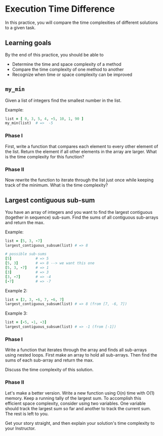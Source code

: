 # Execution Time Difference

In this practice, you will compare the time complexities of different solutions
to a given task.

## Learning goals

By the end of this practice, you should be able to

- Determine the time and space complexity of a method
- Compare the time complexity of one method to another
- Recognize when time or space complexity can be improved

## `my_min` 

Given a list of integers find the smallest number in the list.

Example:

```ruby
list = [ 0, 3, 5, 4, -5, 10, 1, 90 ]
my_min(list)  # =>  -5
```

### Phase I

First, write a function that compares each element to every other element of the
list. Return the element if all other elements in the array are larger.
What is the time complexity for this function?

### Phase II

Now rewrite the function to iterate through the list just once while keeping
track of the minimum. What is the time complexity?

## Largest contiguous sub-sum

You have an array of integers and you want to find the largest contiguous
(together in sequence) sub-sum. Find the sums of all contiguous sub-arrays and
return the max.

Example:

```ruby
list = [5, 3, -7]
largest_contiguous_subsum(list) # => 8

# possible sub-sums
[5]           # => 5
[5, 3]        # => 8 --> we want this one
[5, 3, -7]    # => 1
[3]           # => 3
[3, -7]       # => -4
[-7]          # => -7
```

Example 2:

```ruby
list = [2, 3, -6, 7, -6, 7]
largest_contiguous_subsum(list) # => 8 (from [7, -6, 7])
```

Example 3:

```ruby
list = [-5, -1, -3]
largest_contiguous_subsum(list) # => -1 (from [-1])
```

### Phase I

Write a function that iterates through the array and finds all sub-arrays using
nested loops. First make an array to hold all sub-arrays. Then find the sums of
each sub-array and return the max.

Discuss the time complexity of this solution.

### Phase II

Let's make a better version. Write a new function using O(n) time with O(1)
memory. Keep a running tally of the largest sum. To accomplish this efficient
space complexity, consider using two variables. One variable should track the
largest sum so far and another to track the current sum. The rest is left to
you.

Get your story straight, and then explain your solution's time complexity to
your Instructor.
